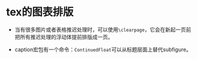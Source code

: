 # tex的图表排版

- 当有很多图片或者表格推迟处理时，可以使用``\clearpage``，它会在新起一页前把所有推迟处理的浮动体提前排版成一页。

- caption宏包有一个命令：``ContinuedFloat``可以从标题层面上替代subfigure。